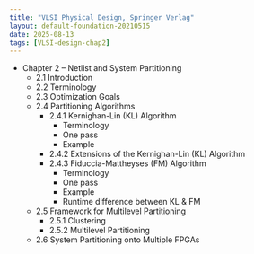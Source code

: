 ```yaml
---
title: "VLSI Physical Design, Springer Verlag"
layout: default-foundation-20210515
date: 2025-08-13
tags: [VLSI-design-chap2]
---
```


- Chapter 2 – Netlist and System Partitioning
  - 2.1 Introduction
  - 2.2 Terminology
  - 2.3 Optimization Goals
  - 2.4 Partitioning Algorithms
    - 2.4.1 Kernighan-Lin (KL) Algorithm
      - Terminology
      - One pass
      - Example
    - 2.4.2 Extensions of the Kernighan-Lin (KL) Algorithm
    - 2.4.3 Fiduccia-Mattheyses (FM) Algorithm
      - Terminology
      - One pass
      - Example
      - Runtime difference between KL & FM
  - 2.5 Framework for Multilevel Partitioning
    - 2.5.1 Clustering
    - 2.5.2 Multilevel Partitioning
  - 2.6 System Partitioning onto Multiple FPGAs

